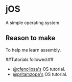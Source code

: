 # jOS
A simple operating system.

## Reason to make
To help me learn assembly.

##Tutorials followed:##
* [@cfenollosa's](https://github.com/cfenollosa/os-tutorial) OS tutorial.
* [@pritamzope's](https://pritamzope.wordpress.com/create-your-own-operating-system/) OS tutorial.
